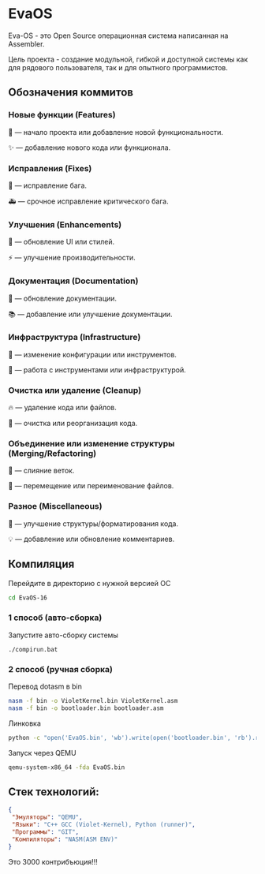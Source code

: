 # EvaOS
 Eva-OS - это Open Source операционная система написанная на Assembler.

Цель проекта - создание модульной, гибкой и доступной системы как для рядового пользователя, так и для опытного программистов.

## Обозначения коммитов

### Новые функции (Features)

🎉 — начало проекта или добавление новой функциональности.

✨ — добавление нового кода или функционала.

### Исправления (Fixes)

🐛 — исправление бага.

🚑 — срочное исправление критического бага.

### Улучшения (Enhancements)

💄 — обновление UI или стилей.

⚡️ — улучшение производительности.

### Документация (Documentation)

📝 — обновление документации.

📚 — добавление или улучшение документации.

### Инфраструктура (Infrastructure)

🔧 — изменение конфигурации или инструментов.

🔨 — работа с инструментами или инфраструктурой.

### Очистка или удаление (Cleanup)

🔥 — удаление кода или файлов.

🧹 — очистка или реорганизация кода.

### Объединение или изменение структуры (Merging/Refactoring)

🔀 — слияние веток.

🚚 — перемещение или переименование файлов.

### Разное (Miscellaneous)

🎨 — улучшение структуры/форматирования кода.

💡 — добавление или обновление комментариев.

## Компиляция
Перейдите в директорию с нужной версией ОС
```sh
cd EvaOS-16
```
### 1 способ (авто-сборка)
Запустите авто-сборку системы
```
./compirun.bat
```

### 2 способ (ручная сборка)

Перевод dotasm в bin 
```sh
nasm -f bin -o VioletKernel.bin VioletKernel.asm
nasm -f bin -o bootloader.bin bootloader.asm   
```

Линковка
```sh
python -c "open('EvaOS.bin', 'wb').write(open('bootloader.bin', 'rb').read() + open('VioletKernel.bin', 'rb').read())"
```

Запуск через QEMU
```sh
qemu-system-x86_64 -fda EvaOS.bin
```

## Стек технологий:
```json
{
 "Эмуляторы": "QEMU",
 "Языки": "C++ GCC (Violet-Kernel), Python (runner)",
 "Программы": "GIT",
 "Компиляторы": "NASM(ASM ENV)"
}
```

Это 3000 контрибъюция!!!